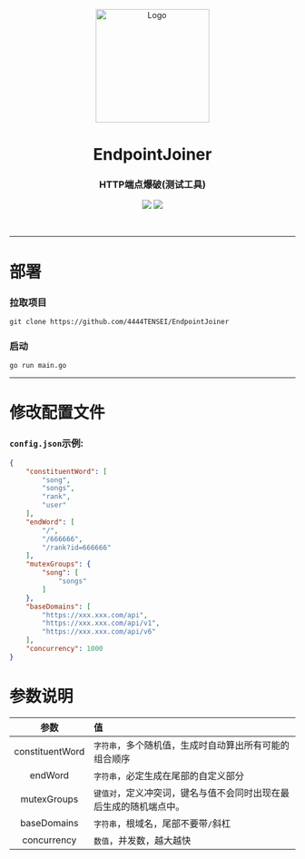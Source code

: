 <p align="center"><img src="https://testingcf.jsdelivr.net/gh/4444TENSEI/CDN/img/avatar/AngelDog/AngelDog-rounded.png" alt="Logo"
    width="200" height="200"/></p>
<h1 align="center">EndpointJoiner</h1>
<h3 align="center">HTTP端点爆破(测试工具)</h3>
<p align="center">
    <img src="https://img.shields.io/badge/Go-00ADD8?style=for-the-badge&logo=go&logoColor=white" />
    <img src="https://img.shields.io/badge/json-5E5C5C?style=for-the-badge&logo=json&logoColor=white" />
</p>


<br/>



<hr/>

# 部署

### 拉取项目

```
git clone https://github.com/4444TENSEI/EndpointJoiner
```

### 启动

```
go run main.go
```



<hr/>

# 修改配置文件

### `config.json`示例:

```json
{
    "constituentWord": [
        "song",
        "songs",
        "rank",
        "user"
    ],
    "endWord": [
        "/",
        "/666666",
        "/rank?id=666666"
    ],
    "mutexGroups": {
        "song": [
            "songs"
        ]
    },
    "baseDomains": [
        "https://xxx.xxx.com/api",
        "https://xxx.xxx.com/api/v1",
        "https://xxx.xxx.com/api/v6"
    ],
    "concurrency": 1000
}
```

# 参数说明

|       参数       | 值                                                           |
| :--------------: | :----------------------------------------------------------- |
|      constituentWord      | `字符串`，多个随机值，生成时自动算出所有可能的组合顺序 |
|   endWord   | `字符串`，必定生成在尾部的自定义部分 |
| mutexGroups | `键值对`，定义冲突词，键名与值不会同时出现在最后生成的随机端点中。 |
|     baseDomains     | `字符串`，根域名，尾部不要带``/``斜杠 |
| concurrency | `数值`，并发数，越大越快 |


